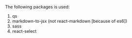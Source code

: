 The following packages is used:

1. qs
2. markdown-to-jsx (not react-markdown [because of es6])
3. sass
4. react-select

